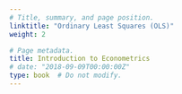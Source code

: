 ```yaml
---
# Title, summary, and page position.
linktitle: "Ordinary Least Squares (OLS)"
weight: 2

# Page metadata.
title: Introduction to Econometrics
# date: "2018-09-09T00:00:00Z"
type: book  # Do not modify.
---
```



